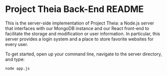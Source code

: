 # Project Theia Back-End README
This is the server-side implementation of Project Theia: a Node.js server that
interfaces with our MongoDB instance and our React front-end to facilitate the
storage and modification or user information. In particular, this server
provides a login system and a place to store favorite websites for every user.

To get started, open up your command line, navigate to the server directory,
and type:
```
node app.js
```
